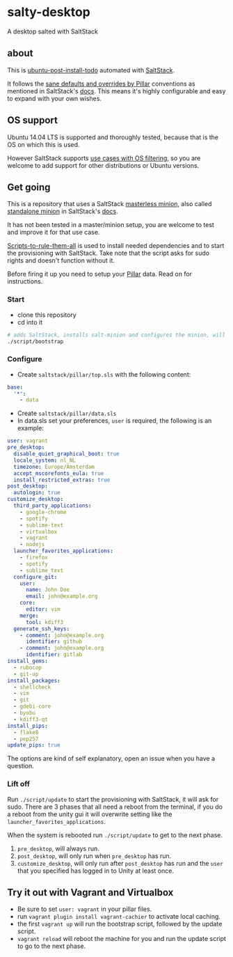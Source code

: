 # salty-desktop

A desktop salted with SaltStack

## about

This is [ubuntu-post-install-todo](https://github.com/robkorv/ubuntu-post-install-todo) automated with [SaltStack](https://github.com/saltstack/salt).

It follows the [sane defaults and overrides by Pillar](https://docs.saltstack.com/en/2015.5/topics/development/conventions/formulas.html#sane-defaults)
conventions as mentioned in SaltStack's [docs](https://docs.saltstack.com/en/2015.5/). This means it's highly configurable
and easy to expand with your own wishes.

## OS support

Ubuntu 14.04 LTS is supported and thoroughly tested, because that is the OS on which this is used.

However SaltStack supports [use cases with OS filtering](https://docs.saltstack.com/en/2015.5/topics/development/conventions/formulas.html#abstracting-static-defaults-into-a-lookup-table), so you are welcome to add support for other distributions or Ubuntu versions.

## Get going

This is a repository that uses a SaltStack [masterless minion](https://docs.saltstack.com/en/2015.5/topics/tutorials/quickstart.html), also called [standalone minion](https://docs.saltstack.com/en/2015.5/topics/tutorials/standalone_minion.html) in SaltStack's [docs](https://docs.saltstack.com/en/2015.5/).

It has not been tested in a master/minion setup, you are welcome to test and improve it for that use case.

[Scripts-to-rule-them-all](https://github.com/github/scripts-to-rule-them-all) is used to install needed dependencies and
to start the provisioning with SaltStack. Take note that the script asks for sudo rights and doesn't function without it.

Before firing it up you need to setup your [Pillar](https://docs.saltstack.com/en/2015.5/topics/pillar/index.html) data.
Read on for instructions.

### Start

* clone this repository
* cd into it
```bash
# adds SaltStack, installs salt-minion and configures the minion, will ask for sudo
./script/bootstrap
```

### Configure

* Create `saltstack/pillar/top.sls` with the following content:
```yaml
base:
  '*':
    - data
```

* Create `saltstack/pillar/data.sls`
* In data.sls set your preferences, `user` is required, the following is an example:
```yaml
user: vagrant
pre_desktop:
  disable_quiet_graphical_boot: true
  locale_system: nl_NL
  timezone: Europe/Amsterdam
  accept_mscorefonts_eula: true
  install_restricted_extras: true
post_desktop:
  autologin: true
customize_desktop:
  third_party_applications:
    - google-chrome
    - spotify
    - sublime-text
    - virtualbox
    - vagrant
    - nodejs
  launcher_favorites_applications:
    - firefox
    - spotify
    - sublime_text
  configure_git:
    user:
      name: John Doe
      email: john@example.org
    core:
      editor: vim
    merge:
      tool: kdiff3
  generate_ssh_keys:
    - comment: john@example.org
      identifier: github
    - comment: john@example.org
      identifier: gitlab
install_gems:
  - rubocop
  - git-up
install_packages:
  - shellcheck
  - vim
  - git
  - gdebi-core
  - byobu
  - kdiff3-qt
install_pips:
  - flake8
  - pep257
update_pips: true
```

The options are kind of self explanatory, open an issue when you have a question.

### Lift off

Run `./script/update` to start the provisioning with SaltStack, it will ask for sudo.
There are 3 phases that all need a reboot from the terminal, if you do a reboot from the
unity gui it will overwrite setting like the `launcher_favorites_applications`.

When the system is rebooted run `./script/update` to get to the next phase.

1. `pre_desktop`, will always run.
2. `post_desktop`, will only run when `pre_desktop` has run.
3. `customize_desktop`, will only run after `post_desktop` has run and the `user` that you specified has logged in to Unity at least once.

## Try it out with Vagrant and Virtualbox

* Be sure to set `user: vagrant` in your pillar files.
* run `vagrant plugin install vagrant-cachier` to activate local caching.
* the first `vagrant up` will run the bootstrap script, followed by the update script.
* `vagrant reload` will reboot the machine for you and run the update script to go to the next phase.
